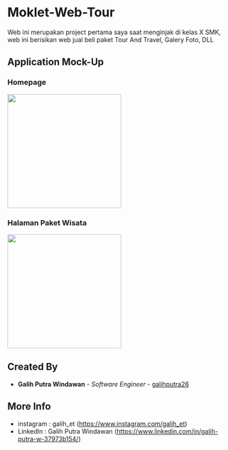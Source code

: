 # Moklet-Web-Tour
Web ini merupakan project pertama saya saat menginjak di kelas X SMK, web ini berisikan web jual beli paket Tour And Travel, Galery Foto, DLL

## Application Mock-Up

### Homepage
<img src="https://raw.githubusercontent.com/galihputra26/Moklet-Web-Tour/master/Asset%20Gallery%202/Home%20Page.png" width="256">

### Halaman Paket Wisata
<img src="https://raw.githubusercontent.com/galihputra26/Moklet-Web-Tour/master/Asset%20Gallery%202/Paket%20Wisata.png" width="256">

## Created By
* **Galih Putra Windawan** - *Software Engineer* - [galihputra26](https://github.com/galihputra26)

## More Info
* instagram : galih_et (https://www.instagram.com/galih_et)
* LinkedIn     : Galih Putra Windawan (https://www.linkedin.com/in/galih-putra-w-37973b154/)

